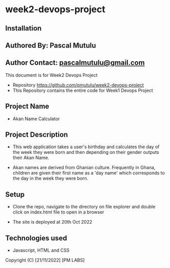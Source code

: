 # week2-devops-project
## Installation
## Authored By: Pascal Mutulu
## Author Contact: pascalmutulu@gmail.com

This document is for Week2 Devops Project

- Repository https://github.com/pmutulu/week2-devops-project
- This Repository contains the entire code for Week1 Devops Project
## Project Name
- Akan Name Calculator

## Project Description
- This web application takes a user's birthday and calculates the day of the week they were born and then depending on their gender outputs their Akan Name.

- Akan names are derived from Ghanian culture. Frequently in Ghana, children are given their first name as a 'day name' which corresponds to the day in the week they were born.

## Setup

- Clone the repo, navigate to the directory on file explorer and double click on index.html file to open in a browser

- The site is deployed at 20th Oct 2022

## Technologies used
- Javascript, HTML and CSS

Copyright (C) [21/11/2022] [PM LABS]